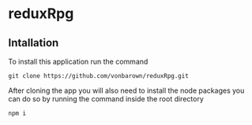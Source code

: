 # reduxRpg

## Intallation

To install this application
run the command

```
git clone https://github.com/vonbarown/reduxRpg.git
```

After cloning the app you will also need to install the node packages you can do so by running the command inside the root directory

```
npm i
```
